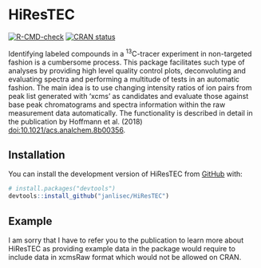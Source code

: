 
<!-- README.md is generated from README.Rmd. Please edit that file -->

# HiResTEC

<!-- badges: start -->

[![R-CMD-check](https://github.com/janlisec/HiResTEC/actions/workflows/R-CMD-check.yaml/badge.svg)](https://github.com/janlisec/HiResTEC/actions/workflows/R-CMD-check.yaml)
[![CRAN
status](https://www.r-pkg.org/badges/version/HiResTEC)](https://CRAN.R-project.org/package=HiResTEC)
<!-- badges: end -->

Identifying labeled compounds in a <sup>13</sup>C-tracer experiment in
non-targeted fashion is a cumbersome process. This package facilitates
such type of analyses by providing high level quality control plots,
deconvoluting and evaluating spectra and performing a multitude of tests
in an automatic fashion. The main idea is to use changing intensity
ratios of ion pairs from peak list generated with ‘xcms’ as candidates
and evaluate those against base peak chromatograms and spectra
information within the raw measurement data automatically. The
functionality is described in detail in the publication by Hoffmann et
al. (2018) <doi:10.1021/acs.analchem.8b00356>.

## Installation

You can install the development version of HiResTEC from
[GitHub](https://github.com/) with:

``` r
# install.packages("devtools")
devtools::install_github("janlisec/HiResTEC")
```

## Example

I am sorry that I have to refer you to the publication to learn more
about HiResTEC as providing example data in the package would require to
include data in xcmsRaw format which would not be allowed on CRAN.

